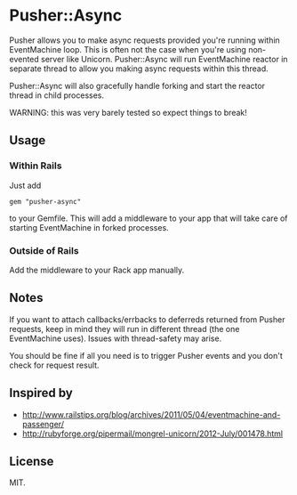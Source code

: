 # Pusher::Async

Pusher allows you to make async requests provided you're running within EventMachine loop. This is often not the case when you're using non-evented server like Unicorn. Pusher::Async will run EventMachine reactor in separate thread to allow you making async requests within this thread.

Pusher::Async will also gracefully handle forking and start the reactor thread in child processes.

WARNING: this was very barely tested so expect things to break!

## Usage

### Within Rails

Just add 

    gem "pusher-async"

to your Gemfile. This will add a middleware to your app that will take care of starting EventMachine in forked processes.

### Outside of Rails

Add the middleware to your Rack app manually.

## Notes

If you want to attach callbacks/errbacks to deferreds returned from Pusher requests, keep in mind they will run in different thread (the one EventMachine uses). Issues with thread-safety may arise.

You should be fine if all you need is to trigger Pusher events and you don't check for request result.

## Inspired by

* http://www.railstips.org/blog/archives/2011/05/04/eventmachine-and-passenger/
* http://rubyforge.org/pipermail/mongrel-unicorn/2012-July/001478.html

## License

MIT.
